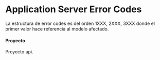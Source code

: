 # Application Server Error Codes
La estructura de error codes es del orden 1XXX, 2XXX, 3XXX donde el primer valor hace referencia al modelo afectado.

#### Proyecto

Proyecto api.
